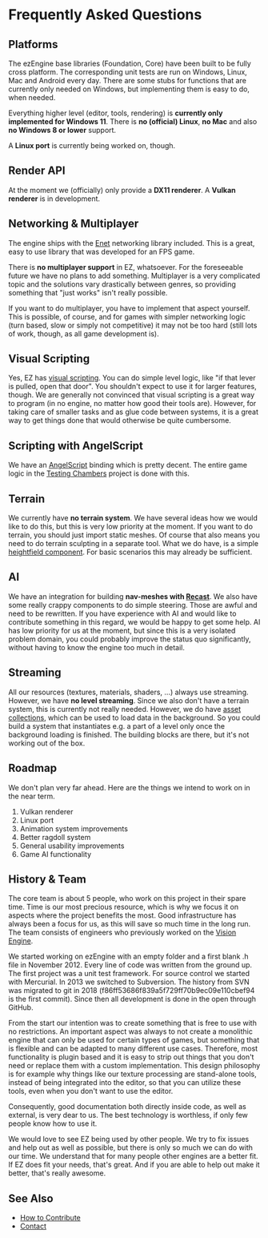 # Frequently Asked Questions

## Platforms

The ezEngine base libraries (Foundation, Core) have been built to be fully cross platform. The corresponding unit tests are run on Windows, Linux, Mac and Android every day. There are some stubs for functions that are currently only needed on Windows, but implementing them is easy to do, when needed.

Everything higher level (editor, tools, rendering) is **currently only implemented for Windows 11**. There is **no (official) Linux**, **no Mac** and also **no Windows 8 or lower** support.

A **Linux port** is currently being worked on, though.

## Render API

At the moment we (officially) only provide a **DX11 renderer**. A **Vulkan renderer** is in development.

## Networking & Multiplayer

The engine ships with the [Enet](../docs/appendix/third-party-code.md#enet) networking library included. This is a great, easy to use library that was developed for an FPS game.

There is **no multiplayer support** in EZ, whatsoever. For the foreseeable future we have no plans to add something. Multiplayer is a very complicated topic and the solutions vary drastically between genres, so providing something that "just works" isn't really possible.

If you want to do multiplayer, you have to implement that aspect yourself. This is possible, of course, and for games with simpler networking logic (turn based, slow or simply not competitive) it may not be too hard (still lots of work, though, as all game development is).

## Visual Scripting

Yes, EZ has [visual scripting](../docs/custom-code/visual-script/visual-script-overview.md). You can do simple level logic, like "if that lever is pulled, open that door". You shouldn't expect to use it for larger features, though. We are generally not convinced that visual scripting is a great way to program (in no engine, no matter how good their tools are). However, for taking care of smaller tasks and as glue code between systems, it is a great way to get things done that would otherwise be quite cumbersome.

## Scripting with AngelScript

We have an [AngelScript](../docs/custom-code/angelscript/angelscript-overview.md) binding which is pretty decent. The entire game logic in the [Testing Chambers](../samples/testing-chambers.md) project is done with this.

## Terrain

We currently have **no terrain system**. We have several ideas how we would like to do this, but this is very low priority at the moment. If you want to do terrain, you should just import static meshes. Of course that also means you need to do terrain sculpting in a separate tool. What we do have, is a simple [heightfield component](../docs/terrain/heightfield-component.md). For basic scenarios this may already be sufficient.

## AI

We have an integration for building **nav-meshes with [Recast](../docs/appendix/third-party-code.md#recast)**. We also have some really crappy components to do simple steering. Those are awful and need to be rewritten. If you have experience with AI and would like to contribute something in this regard, we would be happy to get some help. AI has low priority for us at the moment, but since this is a very isolated problem domain, you could probably improve the status quo significantly, without having to know the engine too much in detail.

## Streaming

All our resources (textures, materials, shaders, ...) always use streaming. However, we have **no level streaming**. Since we also don't have a terrain system, this is currently not really needed. However, we do have [asset collections](../docs/performance/asset-collections.md), which can be used to load data in the background. So you could build a system that instantiates e.g. a part of a level only once the background loading is finished. The building blocks are there, but it's not working out of the box.

## Roadmap

We don't plan very far ahead. Here are the things we intend to work on in the near term.

1. Vulkan renderer
1. Linux port
1. Animation system improvements
1. Better ragdoll system
1. General usability improvements
1. Game AI functionality

## History & Team

The core team is about 5 people, who work on this project in their spare time. Time is our most precious resource, which is why we focus it on aspects where the project benefits the most. Good infrastructure has always been a focus for us, as this will save so much time in the long run. The team consists of engineers who previously worked on the [Vision Engine](https://en.wikipedia.org/wiki/Vision_(game_engine)).

We started working on ezEngine with an empty folder and a first blank .h file in November 2012. Every line of code was written from the ground up. The first project was a unit test framework. For source control we started with Mercurial. In 2013 we switched to Subversion. The history from SVN was migrated to git in 2018 (f86ff53686f839a5f729ff70b9ec09e110cbef94 is the first commit). Since then all development is done in the open through GitHub.

From the start our intention was to create something that is free to use with no restrictions. An important aspect was always to not create a monolithic engine that can only be used for certain types of games, but something that is flexible and can be adapted to many different use cases. Therefore, most functionality is plugin based and it is easy to strip out things that you don't need or replace them with a custom implementation. This design philosophy is for example why things like our texture processing are stand-alone tools, instead of being integrated into the editor, so that you can utilize these tools, even when you don't want to use the editor.

Consequently, good documentation both directly inside code, as well as external, is very dear to us. The best technology is worthless, if only few people know how to use it.

We would love to see EZ being used by other people. We try to fix issues and help out as well as possible, but there is only so much we can do with our time. We understand that for many people other engines are a better fit. If EZ does fit your needs, that's great. And if you are able to help out make it better, that's really awesome.

## See Also

* [How to Contribute](how-to-contribute.md)
* [Contact](../contact.md)

